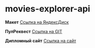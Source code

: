 # movies-explorer-api

**Макет**
[Ссылка на ЯндексДиск](https://disk.yandex.ru/d/KjmtiJ5tIuH8wA)

**ПулРеквест**
[Ссылка на GIT](https://github.com/Nevedomskiy/movies-explorer-frontend/pull/2)

**Дипломный сайт**
[Ссылка на сайт](https://diplom.frontend.nomoredomains.xyz)
